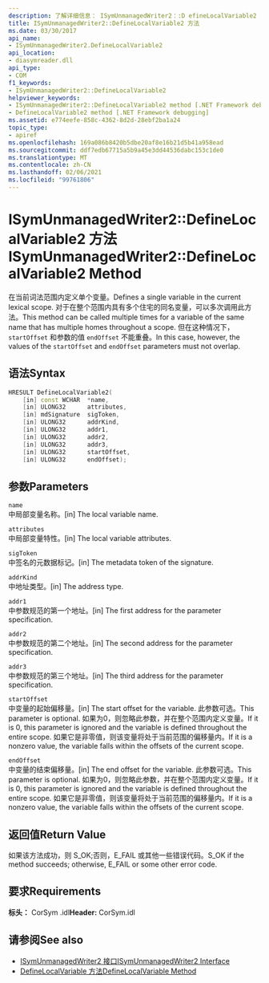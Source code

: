 ```yaml
---
description: 了解详细信息： ISymUnmanagedWriter2：:D efineLocalVariable2 方法
title: ISymUnmanagedWriter2::DefineLocalVariable2 方法
ms.date: 03/30/2017
api_name:
- ISymUnmanagedWriter2.DefineLocalVariable2
api_location:
- diasymreader.dll
api_type:
- COM
f1_keywords:
- ISymUnmanagedWriter2::DefineLocalVariable2
helpviewer_keywords:
- ISymUnmanagedWriter2::DefineLocalVariable2 method [.NET Framework debugging]
- DefineLocalVariable2 method [.NET Framework debugging]
ms.assetid: e774eefe-858c-4362-8d2d-28ebf2ba1a24
topic_type:
- apiref
ms.openlocfilehash: 169a086b8420b5dbe20af8e16b21d5b41a958ead
ms.sourcegitcommit: ddf7edb67715a5b9a45e3dd44536dabc153c1de0
ms.translationtype: MT
ms.contentlocale: zh-CN
ms.lasthandoff: 02/06/2021
ms.locfileid: "99761806"
---
```

# <a name="isymunmanagedwriter2definelocalvariable2-method"></a><span data-ttu-id="b5b75-103">ISymUnmanagedWriter2::DefineLocalVariable2 方法</span><span class="sxs-lookup"><span data-stu-id="b5b75-103">ISymUnmanagedWriter2::DefineLocalVariable2 Method</span></span>

<span data-ttu-id="b5b75-104">在当前词法范围内定义单个变量。</span><span class="sxs-lookup"><span data-stu-id="b5b75-104">Defines a single variable in the current lexical scope.</span></span> <span data-ttu-id="b5b75-105">对于在整个范围内具有多个住宅的同名变量，可以多次调用此方法。</span><span class="sxs-lookup"><span data-stu-id="b5b75-105">This method can be called multiple times for a variable of the same name that has multiple homes throughout a scope.</span></span> <span data-ttu-id="b5b75-106">但在这种情况下， `startOffset` 和参数的值 `endOffset` 不能重叠。</span><span class="sxs-lookup"><span data-stu-id="b5b75-106">In this case, however, the values of the `startOffset` and `endOffset` parameters must not overlap.</span></span>  
  
## <a name="syntax"></a><span data-ttu-id="b5b75-107">语法</span><span class="sxs-lookup"><span data-stu-id="b5b75-107">Syntax</span></span>  
  
```cpp  
HRESULT DefineLocalVariable2(  
    [in] const WCHAR  *name,  
    [in] ULONG32      attributes,  
    [in] mdSignature  sigToken,  
    [in] ULONG32      addrKind,  
    [in] ULONG32      addr1,  
    [in] ULONG32      addr2,  
    [in] ULONG32      addr3,  
    [in] ULONG32      startOffset,  
    [in] ULONG32      endOffset);  
```  
  
## <a name="parameters"></a><span data-ttu-id="b5b75-108">参数</span><span class="sxs-lookup"><span data-stu-id="b5b75-108">Parameters</span></span>  

 `name`  
 <span data-ttu-id="b5b75-109">中局部变量名称。</span><span class="sxs-lookup"><span data-stu-id="b5b75-109">[in] The local variable name.</span></span>  
  
 `attributes`  
 <span data-ttu-id="b5b75-110">中局部变量特性。</span><span class="sxs-lookup"><span data-stu-id="b5b75-110">[in] The local variable attributes.</span></span>  
  
 `sigToken`  
 <span data-ttu-id="b5b75-111">中签名的元数据标记。</span><span class="sxs-lookup"><span data-stu-id="b5b75-111">[in] The metadata token of the signature.</span></span>  
  
 `addrKind`  
 <span data-ttu-id="b5b75-112">中地址类型。</span><span class="sxs-lookup"><span data-stu-id="b5b75-112">[in] The address type.</span></span>  
  
 `addr1`  
 <span data-ttu-id="b5b75-113">中参数规范的第一个地址。</span><span class="sxs-lookup"><span data-stu-id="b5b75-113">[in] The first address for the parameter specification.</span></span>  
  
 `addr2`  
 <span data-ttu-id="b5b75-114">中参数规范的第二个地址。</span><span class="sxs-lookup"><span data-stu-id="b5b75-114">[in] The second address for the parameter specification.</span></span>  
  
 `addr3`  
 <span data-ttu-id="b5b75-115">中参数规范的第三个地址。</span><span class="sxs-lookup"><span data-stu-id="b5b75-115">[in] The third address for the parameter specification.</span></span>  
  
 `startOffset`  
 <span data-ttu-id="b5b75-116">中变量的起始偏移量。</span><span class="sxs-lookup"><span data-stu-id="b5b75-116">[in] The start offset for the variable.</span></span> <span data-ttu-id="b5b75-117">此参数可选。</span><span class="sxs-lookup"><span data-stu-id="b5b75-117">This parameter is optional.</span></span> <span data-ttu-id="b5b75-118">如果为0，则忽略此参数，并在整个范围内定义变量。</span><span class="sxs-lookup"><span data-stu-id="b5b75-118">If it is 0, this parameter is ignored and the variable is defined throughout the entire scope.</span></span> <span data-ttu-id="b5b75-119">如果它是非零值，则该变量将处于当前范围的偏移量内。</span><span class="sxs-lookup"><span data-stu-id="b5b75-119">If it is a nonzero value, the variable falls within the offsets of the current scope.</span></span>  
  
 `endOffset`  
 <span data-ttu-id="b5b75-120">中变量的结束偏移量。</span><span class="sxs-lookup"><span data-stu-id="b5b75-120">[in] The end offset for the variable.</span></span> <span data-ttu-id="b5b75-121">此参数可选。</span><span class="sxs-lookup"><span data-stu-id="b5b75-121">This parameter is optional.</span></span> <span data-ttu-id="b5b75-122">如果为0，则忽略此参数，并在整个范围内定义变量。</span><span class="sxs-lookup"><span data-stu-id="b5b75-122">If it is 0, this parameter is ignored and the variable is defined throughout the entire scope.</span></span> <span data-ttu-id="b5b75-123">如果它是非零值，则该变量将处于当前范围的偏移量内。</span><span class="sxs-lookup"><span data-stu-id="b5b75-123">If it is a nonzero value, the variable falls within the offsets of the current scope.</span></span>  
  
## <a name="return-value"></a><span data-ttu-id="b5b75-124">返回值</span><span class="sxs-lookup"><span data-stu-id="b5b75-124">Return Value</span></span>  

 <span data-ttu-id="b5b75-125">如果该方法成功，则 S_OK;否则，E_FAIL 或其他一些错误代码。</span><span class="sxs-lookup"><span data-stu-id="b5b75-125">S_OK if the method succeeds; otherwise, E_FAIL or some other error code.</span></span>  
  
## <a name="requirements"></a><span data-ttu-id="b5b75-126">要求</span><span class="sxs-lookup"><span data-stu-id="b5b75-126">Requirements</span></span>  

 <span data-ttu-id="b5b75-127">**标头：** CorSym .idl</span><span class="sxs-lookup"><span data-stu-id="b5b75-127">**Header:** CorSym.idl</span></span>  
  
## <a name="see-also"></a><span data-ttu-id="b5b75-128">请参阅</span><span class="sxs-lookup"><span data-stu-id="b5b75-128">See also</span></span>

- [<span data-ttu-id="b5b75-129">ISymUnmanagedWriter2 接口</span><span class="sxs-lookup"><span data-stu-id="b5b75-129">ISymUnmanagedWriter2 Interface</span></span>](isymunmanagedwriter2-interface.md)
- [<span data-ttu-id="b5b75-130">DefineLocalVariable 方法</span><span class="sxs-lookup"><span data-stu-id="b5b75-130">DefineLocalVariable Method</span></span>](isymunmanagedwriter-definelocalvariable-method.md)
